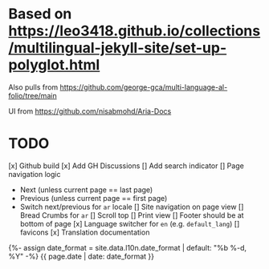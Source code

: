 # Based on https://leo3418.github.io/collections/multilingual-jekyll-site/set-up-polyglot.html

Also pulls from https://github.com/george-gca/multi-language-al-folio/tree/main

UI from https://github.com/nisabmohd/Aria-Docs

# TODO

[x] Github build
[x] Add GH Discussions
[] Add search indicator
[] Page navigation logic
  - Next (unless current page == last page)
  - Previous (unless current page == first page)
  - Switch next/previous for `ar` locale
[] Site navigation on page view
[] Bread Crumbs for `ar`
[] Scroll top
[] Print view
[] Footer should be at bottom of page
[x] Language switcher for `en` (e.g. `default_lang`)
[] favicons
[x] Translation documentation


<!-- https://leo3418.github.io/collections/multilingual-jekyll-site/localize-date-format.html -->
{%- assign date_format = site.data.l10n.date_format | default: "%b %-d, %Y" -%}
{{ page.date | date: date_format }}
